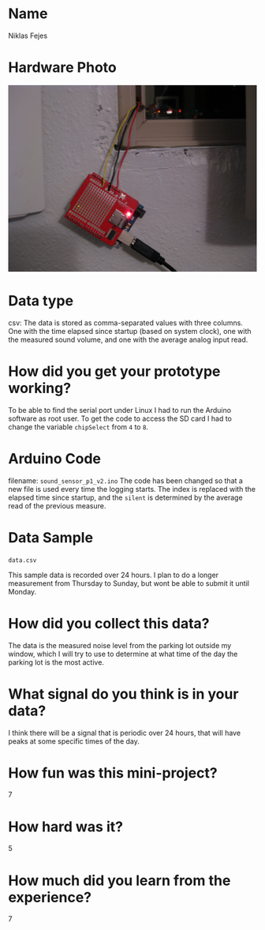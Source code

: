 # Name
Niklas Fejes

# Hardware Photo
![image](image.jpg?raw=true)

# Data type
csv:
The data is stored as comma-separated values with three columns.
One with the time elapsed since startup (based on system clock),
one with the measured sound volume,
and one with the average analog input read.

# How did you get your prototype working?
To be able to find the serial port under Linux I had to run the Arduino software as root user.
To get the code to access the SD card I had to change the variable `chipSelect` from `4` to `8`.

# Arduino Code
filename: `sound_sensor_p1_v2.ino`
The code has been changed so that a new file is used every time the logging starts. The index is
replaced with the elapsed time since startup, and the `silent` is determined by the average read of
the previous measure.

# Data Sample
`data.csv`

This sample data is recorded over 24 hours. I plan to do a longer measurement from Thursday to Sunday, but wont be able to submit it
until Monday.

# How did you collect this data?
The data is the measured noise level from the parking lot outside my window, which I will try to use to determine at what time of the day 
the parking lot is the most active.

# What signal do you think is in your data?
I think there will be a signal that is periodic over 24 hours, that will have peaks at some specific times of the day.

# How fun was this mini-project? 
7

# How hard was it? 
5

# How much did you learn from the experience?
7
